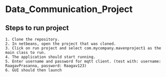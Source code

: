 # Data_Communication_Project

## Steps to run project
    1. Clone the repository.
    2. In netbeans, open the project that was cloned.
    3. Click on run project and select com.mycompany.mavenproject1 as the main class to run.
    4. The application should start running. 
    5. Enter username and password for mqtt client. (test with: username: RaagavPrasanna, password: Raagav123)
    6. GUI should then launch

